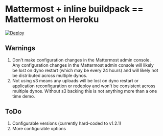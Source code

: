# Mattermost + inline buildpack == Mattermost on Heroku

[![Deploy](https://www.herokucdn.com/deploy/button.svg)](https://heroku.com/deploy)

## Warnings

1. Don't make configuration changes in the Mattermost admin console.
   Any configuration changes in the Mattermost admin console will likely be lost on dyno restart (which may be every 24 hours) and will likely not be distributed across multiple dynos.
2. Not using s3 means any uploads will be lost on dyno restart or application reconfiguration or redeploy and won't be consistent across multiple dynos.
   Without s3 backing this is not anything more than a one time demo.

## ToDo

1. Configurable versions (currently hard-coded to v1.2.1)
2. More configurable options
